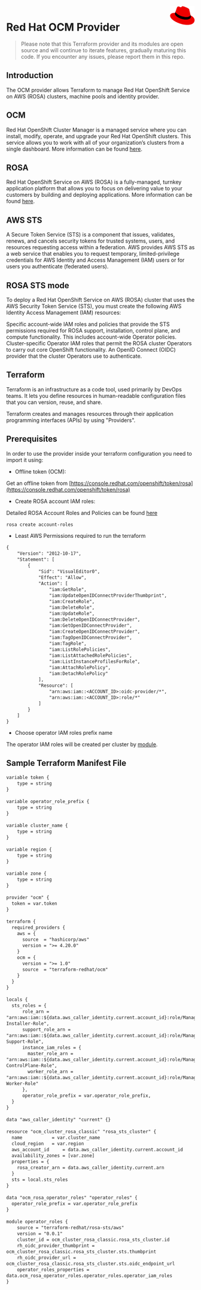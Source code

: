 <a href="https://redhat.com">
    <img src=".github/Logo_Red_Hat.png" alt="RedHat logo" title="RedHat" align="right" height="50" />
</a>

# Red Hat OCM Provider

> Please note that this Terraform provider and its modules are open source and will continue to iterate features, gradually maturing this code.
> If you encounter any issues, please report them in this repo.

## Introduction

The OCM provider allows Terraform to manage Red Hat OpenShift Service on AWS (ROSA) clusters, machine pools and identity provider.

## OCM

Red Hat OpenShift Cluster Manager is a managed service where you can install, modify, operate, and upgrade your Red Hat OpenShift clusters. This service allows you to work with all of your organization’s clusters from a single dashboard. More information can be found [here](https://docs.openshift.com/rosa/ocm/ocm-overview.html).

## ROSA
Red Hat OpenShift Service on AWS (ROSA) is a fully-managed, turnkey application platform that allows you to focus on delivering value to your customers by building and deploying applications. 
More information can be found [here](https://docs.openshift.com/rosa/welcome/index.html).

## AWS STS
A Secure Token Service (STS) is a component that issues, validates, renews, and cancels security tokens for trusted systems, users, and resources requesting access within a federation.
AWS provides AWS STS as a web service that enables you to request temporary, limited-privilege credentials for AWS Identity and Access Management (IAM) users or for users you authenticate (federated users).

## ROSA STS mode

To deploy a Red Hat OpenShift Service on AWS (ROSA) cluster that uses the AWS Security Token Service (STS), you must create the following AWS Identity Access Management (IAM) resources:

Specific account-wide IAM roles and policies that provide the STS permissions required for ROSA support, installation, control plane, and compute functionality. This includes account-wide Operator policies.
Cluster-specific Operator IAM roles that permit the ROSA cluster Operators to carry out core OpenShift functionality.
An OpenID Connect (OIDC) provider that the cluster Operators use to authenticate.

## Terraform

Terraform is an infrastructure as a code tool, used primarily by DevOps teams.
It lets you define resources in human-readable configuration files that you can version, reuse, and share.

Terraform creates and manages resources through their application programming interfaces (APIs) by using "Providers".

## Prerequisites

In order to use the provider inside your terraform configuration you need to import it using:

* Offline token (OCM):

Get an offline token from [https://console.redhat.com/openshift/token/rosa](https://console.redhat.com/openshift/token/rosa)

* Create ROSA account IAM roles: 

Detailed ROSA Account Roles and Policies can be found [here](https://docs.openshift.com/rosa/rosa_architecture/rosa-sts-about-iam-resources.html)

```
rosa create account-roles
```

* Least AWS Permissions required to run the terraform

```
{
    "Version": "2012-10-17",
    "Statement": [
        {
            "Sid": "VisualEditor0",
            "Effect": "Allow",
            "Action": [
                "iam:GetRole",
                "iam:UpdateOpenIDConnectProviderThumbprint",
                "iam:CreateRole",
                "iam:DeleteRole",
                "iam:UpdateRole",
                "iam:DeleteOpenIDConnectProvider",
                "iam:GetOpenIDConnectProvider",
                "iam:CreateOpenIDConnectProvider",
                "iam:TagOpenIDConnectProvider",
                "iam:TagRole",
                "iam:ListRolePolicies",
                "iam:ListAttachedRolePolicies",
                "iam:ListInstanceProfilesForRole",
                "iam:AttachRolePolicy",
                "iam:DetachRolePolicy"
            ],
            "Resource": [
                "arn:aws:iam::<ACCOUNT_ID>:oidc-provider/*",
                "arn:aws:iam::<ACCOUNT_ID>:role/*"
            ]
        }
    ]
}
```

* Choose operator IAM roles prefix name

The operator IAM roles will be created per cluster by [module](https://registry.terraform.io/modules/terraform-redhat/rosa-sts).


## Sample Terraform Manifest File

```
variable token {
    type = string
}

variable operator_role_prefix {
    type = string
}

variable cluster_name {
    type = string
}

variable region {
    type = string
}

variable zone {
    type = string
}

provider "ocm" {
  token = var.token
}

terraform {
  required_providers {
    aws = {
      source  = "hashicorp/aws"
      version = ">= 4.20.0"
    }
    ocm = {
      version = ">= 1.0"
      source  = "terraform-redhat/ocm"
    }
  }
}

locals {
  sts_roles = {
      role_arn = "arn:aws:iam::${data.aws_caller_identity.current.account_id}:role/ManagedOpenShift-Installer-Role",
      support_role_arn = "arn:aws:iam::${data.aws_caller_identity.current.account_id}:role/ManagedOpenShift-Support-Role",
      instance_iam_roles = {
        master_role_arn = "arn:aws:iam::${data.aws_caller_identity.current.account_id}:role/ManagedOpenShift-ControlPlane-Role",
        worker_role_arn = "arn:aws:iam::${data.aws_caller_identity.current.account_id}:role/ManagedOpenShift-Worker-Role"
      },
      operator_role_prefix = var.operator_role_prefix,
  }
}

data "aws_caller_identity" "current" {}

resource "ocm_cluster_rosa_classic" "rosa_sts_cluster" {
  name           = var.cluster_name
  cloud_region   = var.region
  aws_account_id     = data.aws_caller_identity.current.account_id
  availability_zones = [var.zone]
  properties = {
    rosa_creator_arn = data.aws_caller_identity.current.arn
  }
  sts = local.sts_roles
}

data "ocm_rosa_operator_roles" "operator_roles" {
  operator_role_prefix = var.operator_role_prefix
}

module operator_roles {
    source = "terraform-redhat/rosa-sts/aws"
    version = "0.0.1"
    cluster_id = ocm_cluster_rosa_classic.rosa_sts_cluster.id
    rh_oidc_provider_thumbprint = ocm_cluster_rosa_classic.rosa_sts_cluster.sts.thumbprint
    rh_oidc_provider_url = ocm_cluster_rosa_classic.rosa_sts_cluster.sts.oidc_endpoint_url
    operator_roles_properties = data.ocm_rosa_operator_roles.operator_roles.operator_iam_roles
}
```
